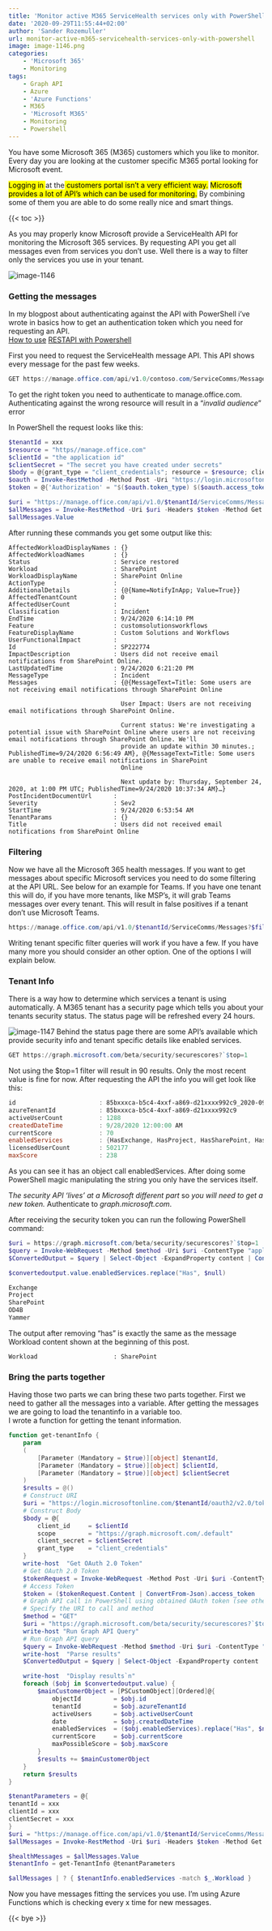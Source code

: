 ```yaml
---
title: 'Monitor active M365 ServiceHealth services only with PowerShell'
date: '2020-09-29T11:55:44+02:00'
author: 'Sander Rozemuller'
url: monitor-active-m365-servicehealth-services-only-with-powershell
image: image-1146.png
categories:
    - 'Microsoft 365'
    - Monitoring
tags:
    - Graph API
    - Azure
    - 'Azure Functions'
    - M365
    - 'Microsoft M365'
    - Monitoring
    - Powershell
---
```


You have some Microsoft 365 (M365) customers which you like to monitor. Every day you are looking at the customer specific M365 portal looking for Microsoft event.

<mark>Logging in </mark>at the<mark> customers portal isn’t a very efficient way.</mark> <mark>Microsoft provides a lot of API’s which can be used for monitoring.</mark> By combining some of them you are able to do some really nice and smart things.


{{< toc >}}

As you may properly know Microsoft provide a ServiceHealth API for monitoring the Microsoft 365 services. By requesting API you get all messages even from services you don’t use. Well there is a way to filter only the services you use in your tenant.

![image-1146](image-1146.png)
### Getting the messages

In my blogpost about authenticating against the API with PowerShell i’ve wrote in basics how to get an authentication token which you need for requesting an API.   
[How to use](https://www.rozemuller.com/how-to-use-rest-api-with-powershell/) [REST](https://www.rozemuller.com/how-to-use-rest-api-with-powershell/)[API with Powershell](https://www.rozemuller.com/how-to-use-rest-api-with-powershell/)  
  
First you need to request the ServiceHealth message API. This API shows every message for the past few weeks.

```powershell
GET https://manage.office.com/api/v1.0/contoso.com/ServiceComms/Messages
```

To get the right token you need to authenticate to manage.office.com. Authenticating against the wrong resource will result in a “*invalid audience*” error

In PowerShell the request looks like this:

```powershell
$tenantId = xxx
$resource = "https//manage.office.com"
$clientId = "the application id"
$clientSecret = "The secret you have created under secrets"
$body = @{grant_type = "client_credentials"; resource = $resource; client_id = $ClientId; client_secret = $ClientSecret }
$oauth = Invoke-RestMethod -Method Post -Uri "https://login.microsoftonline.com/$($tenantID)/oauth2/token?api-version=1.0" -Body $body
$token = @{'Authorization' = "$($oauth.token_type) $($oauth.access_token)" }

$uri = "https://manage.office.com/api/v1.0/$tenantId/ServiceComms/Messages"
$allMessages = Invoke-RestMethod -Uri $uri -Headers $token -Method Get
$allMessages.Value 
```

After running these commands you get some output like this:

```basic
AffectedWorkloadDisplayNames : {}
AffectedWorkloadNames        : {}
Status                       : Service restored
Workload                     : SharePoint
WorkloadDisplayName          : SharePoint Online
ActionType                   :
AdditionalDetails            : {@{Name=NotifyInApp; Value=True}}
AffectedTenantCount          : 0
AffectedUserCount            :
Classification               : Incident
EndTime                      : 9/24/2020 6:14:10 PM
Feature                      : customsolutionsworkflows
FeatureDisplayName           : Custom Solutions and Workflows
UserFunctionalImpact         : 
Id                           : SP222774
ImpactDescription            : Users did not receive email notifications from SharePoint Online.
LastUpdatedTime              : 9/24/2020 6:21:20 PM
MessageType                  : Incident
Messages                     : {@{MessageText=Title: Some users are not receiving email notifications through SharePoint Online

                               User Impact: Users are not receiving email notifications through SharePoint Online.

                               Current status: We're investigating a potential issue with SharePoint Online where users are not receiving email notifications through SharePoint Online. We'll 
                               provide an update within 30 minutes.; PublishedTime=9/24/2020 6:56:49 AM}, @{MessageText=Title: Some users are unable to receive email notifications in SharePoint      
                               Online

                               Next update by: Thursday, September 24, 2020, at 1:00 PM UTC; PublishedTime=9/24/2020 10:37:34 AM}…}
PostIncidentDocumentUrl      :
Severity                     : Sev2
StartTime                    : 9/24/2020 6:53:54 AM
TenantParams                 : {}
Title                        : Users did not received email notifications from SharePoint Online
```

### Filtering

Now we have all the Microsoft 365 health messages. If you want to get messages about specific Microsoft services you need to do some filtering at the API URL. See below for an example for Teams. If you have one tenant this will do, if you have more tenants, like MSP’s, it will grab Teams messages over every tenant. This will result in false positives if a tenant don’t use Microsoft Teams.

```powershell
https://manage.office.com/api/v1.0/$tenantId/ServiceComms/Messages?$filter=Workload eq 'Teams'
```

Writing tenant specific filter queries will work if you have a few. If you have many more you should consider an other option. One of the options I will explain below.

### Tenant Info

There is a way how to determine which services a tenant is using automatically. A M365 tenant has a security page which tells you about your tenants security status. The status page will be refreshed every 24 hours.

![image-1147](image-1147.png)
Behind the status page there are some API’s available which provide security info and tenant specific details like enabled services.

```powershell
GET https://graph.microsoft.com/beta/security/securescores?`$top=1
```

Not using the $top=1 filter will result in 90 results. Only the most recent value is fine for now. After requesting the API the info you will get look like this:

```powershell
id                       : 85bxxxca-b5c4-4xxf-a869-d21xxxx992c9_2020-09-28
azureTenantId            : 85bxxxca-b5c4-4xxf-a869-d21xxxx992c9
activeUserCount          : 1288
createdDateTime          : 9/28/2020 12:00:00 AM
currentScore             : 70
enabledServices          : {HasExchange, HasProject, HasSharePoint, HasOD4B…}
licensedUserCount        : 502177
maxScore                 : 238
```

As you can see it has an object call enabledServices. After doing some PowerShell magic manipulating the string you only have the services itself.

T*he security API ‘lives’ at a Microsoft different part* so *you will need to get a new token.* Authenticate to *graph.microsoft.com*.  
  
After receiving the security token you can run the following PowerShell command:

```powershell
$uri = https://graph.microsoft.com/beta/security/securescores?`$top=1
$query = Invoke-WebRequest -Method $method -Uri $uri -ContentType "application/json" -Headers @{Authorization = "Bearer $token" } -ErrorAction Stop 
$ConvertedOutput = $query | Select-Object -ExpandProperty content | ConvertFrom-Json

$convertedoutput.value.enabledServices.replace("Has", $null)

Exchange
Project
SharePoint
OD4B
Yammer
```

The output after removing “has” is exactly the same as the message Workload content shown at the beginning of this post.

```basic
Workload                     : SharePoint
```

### Bring the parts together

Having those two parts we can bring these two parts together. First we need to gather all the messages into a variable. After getting the messages we are going to load the tenantinfo in a variable too.   
I wrote a function for getting the tenant information.

```powershell
function get-tenantInfo {
    param
    (
        [Parameter (Mandatory = $true)][object] $tenantId,
        [Parameter (Mandatory = $true)][object] $clientId,
        [Parameter (Mandatory = $true)][object] $clientSecret
    )
    $results = @()
    # Construct URI
    $uri = "https://login.microsoftonline.com/$tenantId/oauth2/v2.0/token"
    # Construct Body
    $body = @{
        client_id     = $clientId
        scope         = "https://graph.microsoft.com/.default"
        client_secret = $clientSecret
        grant_type    = "client_credentials"
    }
    write-host  "Get OAuth 2.0 Token"
    # Get OAuth 2.0 Token
    $tokenRequest = Invoke-WebRequest -Method Post -Uri $uri -ContentType "application/x-www-form-urlencoded" -Body $body -UseBasicParsing
    # Access Token
    $token = ($tokenRequest.Content | ConvertFrom-Json).access_token
    # Graph API call in PowerShell using obtained OAuth token (see other gists for more details)
    # Specify the URI to call and method
    $method = "GET"
    $uri = "https://graph.microsoft.com/beta/security/securescores?`$top=1"
    write-host "Run Graph API Query"
    # Run Graph API query 
    $query = Invoke-WebRequest -Method $method -Uri $uri -ContentType "application/json" -Headers @{Authorization = "Bearer $token" } -ErrorAction Stop 
    write-host  "Parse results"
    $ConvertedOutput = $query | Select-Object -ExpandProperty content | ConvertFrom-Json

    write-host  "Display results`n"
    foreach ($obj in $convertedoutput.value) {
        $mainCustomerObject = [PSCustomObject][Ordered]@{
            objectId         = $obj.id
            tenantId         = $obj.azureTenantId
            activeUsers      = $obj.activeUserCount
            date             = $obj.createdDateTime
            enabledServices  = ($obj.enabledServices).replace("Has", $null)
            currentScore     = $obj.currentScore
            maxPossibleScore = $obj.maxScore
        }
        $results += $mainCustomerObject
    }
    return $results
}

$tenantParameters = @{
tenantId = xxx
clientId = xxx
clientSecret = xxx
}
$uri = "https://manage.office.com/api/v1.0/$tenantId/ServiceComms/Messages"
$allMessages = Invoke-RestMethod -Uri $uri -Headers $token -Method Get

$healthMessages = $allMessages.Value 
$tenantInfo = get-TenantInfo @tenantParameters

$allMessages | ? { $tenantInfo.enabledServices -match $_.Workload }
```

Now you have messages fitting the services you use. I’m using Azure Functions which is checking every x time for new messages.

{{< bye >}}